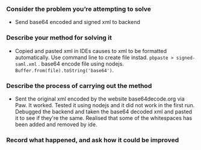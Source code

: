 ### Consider the problem you’re attempting to solve
  - Send base64 encoded and signed xml to backend

### Describe your method for solving it
  - Copied and pasted xml in IDEs causes to xml to be formatted automatically. Use command line to create file instad. `pbpaste > signed-saml.xml` . base64 encode file using nodejs. `Buffer.from(file).toString('base64')`.

### Describe the process of carrying out the method
  - Sent the original xml encoded by the website base64decode.org via Paw. It worked. Tested it using nodejs and it did not work in the first run. Debugged the backend and taken the base64 decoded xml and pasted it to see if they're the same. Realised that some of the whitespaces has been added and removed by ide.

### Record what happened, and ask how it could be improved
